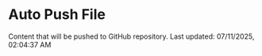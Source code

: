 # Auto Push File

Content that will be pushed to GitHub repository.
Last updated: 07/11/2025, 02:04:37 AM